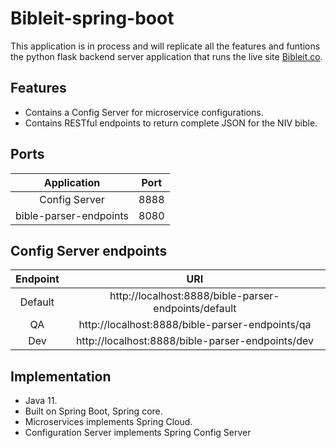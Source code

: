 # Bibleit-spring-boot
This application is in process and will replicate all the features and funtions the python flask backend server application that runs the live site [Bibleit.co](https://www.bibleit.co/).


## Features
- Contains a Config Server for microservice configurations.
- Contains RESTful endpoints to return complete JSON for the NIV bible.

## Ports
 Application | Port|
| :---: | :---: |
| Config Server | 8888 |
| bible-parser-endpoints | 8080 |

## Config Server endpoints

 Endpoint | URI|
| :---: | :---: |
| Default| http://localhost:8888/bible-parser-endpoints/default |
| QA| http://localhost:8888/bible-parser-endpoints/qa |
| Dev| http://localhost:8888/bible-parser-endpoints/dev |
  
## Implementation
- Java 11.
- Built on Spring Boot, Spring core.
- Microservices implements Spring Cloud.
- Configuration Server implements Spring Config Server
